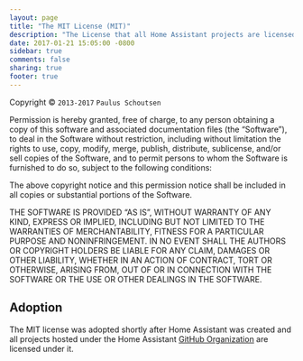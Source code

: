 ```yaml
---
layout: page
title: "The MIT License (MIT)"
description: "The License that all Home Assistant projects are licensed under"
date: 2017-01-21 15:05:00 -0800
sidebar: true
comments: false
sharing: true
footer: true
---
```


Copyright © `2013-2017` `Paulus Schoutsen`

Permission is hereby granted, free of charge, to any person
obtaining a copy of this software and associated documentation
files (the “Software”), to deal in the Software without
restriction, including without limitation the rights to use,
copy, modify, merge, publish, distribute, sublicense, and/or sell
copies of the Software, and to permit persons to whom the
Software is furnished to do so, subject to the following
conditions:

The above copyright notice and this permission notice shall be
included in all copies or substantial portions of the Software.

THE SOFTWARE IS PROVIDED “AS IS”, WITHOUT WARRANTY OF ANY KIND,
EXPRESS OR IMPLIED, INCLUDING BUT NOT LIMITED TO THE WARRANTIES
OF MERCHANTABILITY, FITNESS FOR A PARTICULAR PURPOSE AND
NONINFRINGEMENT. IN NO EVENT SHALL THE AUTHORS OR COPYRIGHT
HOLDERS BE LIABLE FOR ANY CLAIM, DAMAGES OR OTHER LIABILITY,
WHETHER IN AN ACTION OF CONTRACT, TORT OR OTHERWISE, ARISING
FROM, OUT OF OR IN CONNECTION WITH THE SOFTWARE OR THE USE OR
OTHER DEALINGS IN THE SOFTWARE.

## Adoption

The MIT license was adopted shortly after Home Assistant was created and all projects hosted under the Home Assistant [GitHub Organization](https://github.com/home-assistant) are licensed under it.
